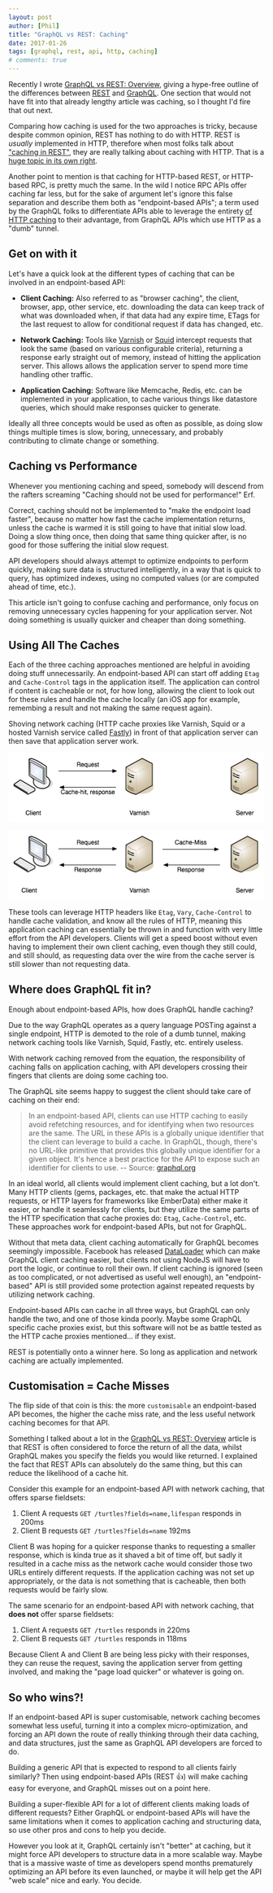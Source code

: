 ```yaml
---
layout: post
author: [Phil]
title: "GraphQL vs REST: Caching"
date: 2017-01-26
tags: [graphql, rest, api, http, caching]
# comments: true
---
```


Recently I wrote [GraphQL vs REST: Overview](/api/2017/01/24/graphql-vs-rest-overview/), giving a hype-free outline of the differences between [REST](https://en.wikipedia.org/wiki/Representational_state_transfer) and [GraphQL](http://graphql.org/). One section that would not have fit into that already lengthy article was caching, so I thought I'd fire that out next.

Comparing how caching is used for the two approaches is tricky, because despite common opinion, REST has nothing to do with HTTP. REST is _usually_ implemented in HTTP, therefore when most folks talk about ["caching in REST"](http://www.apiacademy.co/how-to-http-caching-for-restful-hypermedia-apis/), they are really talking about caching with HTTP. That is a [huge topic in its own right](https://www.mnot.net/cache_docs/).

Another point to mention is that caching for HTTP-based REST, or HTTP-based RPC, is pretty much the same. In the wild I notice RPC APIs offer caching far less, but for the sake of argument let's ignore this false separation and describe them both as "endpoint-based APIs"; a term used by the GraphQL folks to differentiate APIs able to leverage the entirety [of HTTP caching](https://tools.ietf.org/html/rfc7234) to their advantage, from GraphQL APIs which use HTTP as a "dumb" tunnel.

## Get on with it

Let's have a quick look at the different types of caching that can be involved in an endpoint-based API:

- **Client Caching:** Also referred to as "browser caching", the client, browser, app, other service, etc. downloading the data can keep track of what was downloaded when, if that data had any expire time, ETags for the last request to allow for conditional request if data has changed, etc.

- **Network Caching:** Tools like [Varnish](https://www.varnish-cache.org/) or [Squid](http://www.squid-cache.org/) intercept requests that look the same (based on various configurable criteria), returning a response early straight out of memory, instead of hitting the application server. This allows allows the application server to spend more time handling other traffic.

- **Application Caching:** Software like Memcache, Redis, etc. can be implemented in your application, to cache various things like datastore queries, which should make responses quicker to generate.

Ideally all three concepts would be used as often as possible, as doing slow things multiple times is slow, boring, unnecessary, and probably contributing to climate change or something.

## Caching vs Performance

Whenever you mentioning caching and speed, somebody will descend from the rafters screaming "Caching should not be used for performance!" Erf.

Correct, caching should not be implemented to "make the endpoint load faster", because no matter how fast the cache implementation returns, unless the cache is warmed it is still going to have that initial slow load. Doing a slow thing once, then doing that same thing quicker after, is no good for those suffering the initial slow request.

API developers should always attempt to optimize endpoints to perform quickly, making sure data is structured intelligently, in a way that is quick to query, has optimized indexes, using no computed values (or are computed ahead of time, etc.).

This article isn't going to confuse caching and performance, only focus on removing unnecessary cycles happening for your application server. Not doing something is usually quicker and cheaper than doing something.


## Using All The Caches

Each of the three caching approaches mentioned are helpful in avoiding doing stuff unnecessarily. An endpoint-based API can start off adding `Etag` and `Cache-Control` tags in the application itself. The application can control if content is cacheable or not, for how long, allowing the client to look out for these rules and handle the cache locally (an iOS app for example, remembing a result and not making the same request again).

Shoving network caching (HTTP cache proxies like Varnish, Squid or a hosted Varnish service called [Fastly](https://www.fastly.com/)) in front of that application server can then save that application server work.

![A request being returned early by a varnish server. -- book.varnish-software.com](img/2017-01-26-graphql-vs-rest-caching/httpcachehit.png)

![A request failing to find a match (a.k.a cache miss), and being passed on to the API server to fulfill. -- book.varnish-software.com](img/2017-01-26-graphql-vs-rest-caching/httpcachemiss.png)

These tools can leverage HTTP headers like `Etag`, `Vary`, `Cache-Control` to handle cache validation, and know all the rules of HTTP, meaning this application caching can essentially be thrown in and function with very little effort from the API developers. Clients will get a speed boost without even having to implement their own client caching, even though they still could, and still should, as requesting data over the wire from the cache server is still slower than not requesting data.

## Where does GraphQL fit in?

Enough about endpoint-based APIs, how does GraphQL handle caching?

Due to the way GraphQL operates as a query language POSTing against a single endpoint, HTTP is demoted to the role of a dumb tunnel, making network caching tools like Varnish, Squid, Fastly, etc. entirely useless.

With network caching removed from the equation, the responsibility of caching falls on application caching, with API developers crossing their fingers that clients are doing some caching too.

The GraphQL site seems happy to suggest the client should take care of caching on their end:

> In an endpoint-based API, clients can use HTTP caching to easily avoid refetching resources, and for identifying when two resources are the same. The URL in these APIs is a globally unique identifier that the client can leverage to build a cache. In GraphQL, though, there's no URL-like primitive that provides this globally unique identifier for a given object. It's hence a best practice for the API to expose such an identifier for clients to use.
> -- Source: [graphql.org](http://graphql.org/learn/caching/)

In an ideal world, all clients would implement client caching, but a lot don't. Many HTTP clients (gems, packages, etc. that make the actual HTTP requests, or HTTP layers for frameworks like EmberData) either make it easier, or handle it seamlessly for clients, but they utilize the same parts of the HTTP specification that cache proxies do: `Etag`, `Cache-Control`, etc. These approaches work for endpoint-based APIs, but not for GraphQL.

Without that meta data, client caching automatically for GraphQL becomes seemingly impossible. Facebook has released [DataLoader](https://github.com/facebook/dataloader) which can make GraphQL client caching easier, but clients not using NodeJS will have to port the logic, or continue to roll their own. If client caching is ignored (seen as too complicated, or not advertised as useful well enough), an "endpoint-based" API is still provided some protection against repeated requests by utilizing network caching.

Endpoint-based APIs can cache in all three ways, but GraphQL can only handle the two, and one of those kinda poorly. Maybe some GraphQL specific cache proxies exist, but this software will not be as battle tested as the HTTP cache proxies mentioned... if they exist.

REST is potentially onto a winner here. So long as application and network caching are actually implemented.

## Customisation = Cache Misses

The flip side of that coin is this: the more `customisable` an endpoint-based API becomes, the higher the cache miss rate, and the less useful network caching becomes for that API.

Something I talked about a lot in the [GraphQL vs REST: Overview](/api/2017/01/24/graphql-vs-rest-overview/) article is that REST is often considered to force the return of all the data, whilst GraphQL makes you specify the fields you would like returned. I explained the fact that REST APIs can absolutely do the same thing, but this can reduce the likelihood of a cache hit.

Consider this example for an endpoint-based API with network caching, that offers sparse fieldsets:

1. Client A requests `GET /turtles?fields=name,lifespan` responds in 200ms
2. Client B requests `GET /turtles?fields=name` 192ms

Client B was hoping for a quicker response thanks to requesting a smaller response, which is kinda true as it shaved a bit of time off, but sadly it resulted in a cache miss as the network cache would consider those two URLs entirely different requests. If the application caching was not set up appropriately, or the data is not something that is cacheable, then both requests would be fairly slow.

The same scenario for an endpoint-based API with network caching, that **does not** offer sparse fieldsets:

1. Client A requests `GET /turtles` responds in 220ms
2. Client B requests `GET /turtles` responds in 118ms

Because Client A and Client B are being less picky with their responses, they can reuse the request, saving the application server from getting involved, and making the "page load quicker" or whatever is going on.

## So who wins?!

If an endpoint-based API is super customisable, network caching becomes somewhat less useful, turning it into a complex micro-optimization, and forcing an API down the route of really thinking through their data caching, and data structures, just the same as GraphQL API developers are forced to do.

Building a generic API that is expected to respond to all clients fairly similarly? Then using endpoint-based APIs (REST 👍) will make caching easy for everyone, and GraphQL misses out on a point here.

Building a super-flexible API for a lot of different clients making loads of different requests? Either GraphQL or endpoint-based APIs will have the same limitations when it comes to application caching and structuring data, so use other pros and cons to help you decide.

However you look at it, GraphQL certainly isn't "better" at caching, but it might force API developers to structure data in a more scalable way. Maybe that is a massive waste of time as developers spend months prematurely optimizing an API before its even launched, or maybe it will help get the API "web scale" nice and early. You decide.
